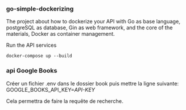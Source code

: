 ### go-simple-dockerizing
The project about how to dockerize your API with Go as base language, postgreSQL as database, Gin as web framework, and the core of the materials, Docker as container management.

Run the API services
```shell
docker-compose up --build
```

### api Google Books
Créer un fichier .env dans le dossier book puis mettre la ligne suivante:
GOOGLE_BOOKS_API_KEY=_API-KEY_

Cela permettra de faire la requête de recherche.